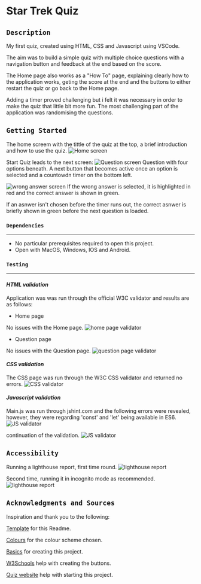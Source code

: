 # Star Trek Quiz

## `Description`

My first quiz, created using HTML, CSS and Javascript using VSCode.

The aim was to build a simple quiz with multiple choice questions with a navigation button and feedback at the end based on the score.

The Home page also works as a "How To" page, explaining clearly how to the application works, geting the score at the end and the buttons to either restart the quiz or go back to the Home page. 

Adding a timer proved challenging but i felt it was necessary in order to make the quiz that little bit more fun.
The most challenging part of the application was randomising the questions.


## `Getting Started`
The home screem with the tittle of the quiz at the top, a brief introduction and how to use the quiz.
![Home screen](images/Home-how-to.png)


Start Quiz leads to the next screen:
![Question screen](images/Questions.png)
Question with four options beneath. A next button that becomes active once an option is selected and a countowdn timer on the bottom left.


![wrong answer screen](images/wrong-answer.png)
If the wrong answer is selected, it is highlighted in red and the correct answer is shown in green.

If an asnwer isn't chosen before the timer runs out, the correct asnwer is briefly shown in green before the next question is loaded.


### `Dependencies`
***
* No particular prerequisites required to open this project.
* Open with MacOS, Windows, IOS and Android.

### `Testing`
***

#### *HTML validation*

Application was was run through the official W3C validator and results are as follows:
* Home page

No issues with the Home page.
![home page validator](images/validation/home-validation.png)

* Question page

No issues with the Question page.
![question page validator](images/validation/questions-validation.png)

#### *CSS validation*
The CSS page was run through the W3C CSS validator and returned no errors.
![CSS validator](images/validation/CSS-validation.png)

#### *Javascript validation*
Main.js was run through jshint.com and the following errors were revealed, however, they were regarding 'const' and 'let' being available in ES6.
![JS validator](images/validation/js-validation1.png)

continuation of the validation.
![JS validator](images/validation/js-validation2.png)


## `Accessibility`
Running a lighthouse report, first time round.
![lighthouse report](images/validation/lighthouse1.png)

Second time, running it in incognito mode as recommended.
![lighthouse report](images/validation/lighthouse2.png)

## `Acknowledgments and Sources`

Inspiration and thank you to the following:

[Template](https://gist.github.com/DomPizzie/7a5ff55ffa9081f2de27c315f5018afc) for this Readme.

[Colours](https://htmlcolorcodes.com/) for the colour scheme chosen.

[Basics](https://www.learningpeople.com/uk/) for creating this project.

[W3Schools](https://www.w3schools.com/tags/tag_button.asp) help with creating the buttons.

[Quiz website](https://medium.com/@codepicker57/building-an-interactive-quiz-with-html-css-and-javascript-efe9bd8129e2) help with starting this project.